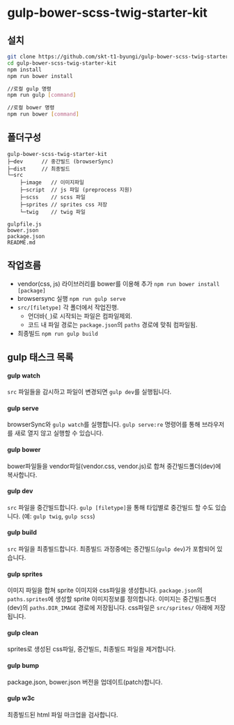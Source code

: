 # gulp-bower-scss-twig-starter-kit

## 설치
```sh
git clone https://github.com/skt-t1-byungi/gulp-bower-scss-twig-starter-kit.git
cd gulp-bower-scss-twig-starter-kit
npm install
npm run bower install

//로컬 gulp 명령
npm run gulp [command]

//로컬 bower 명령
npm run bower [command]
```

## 폴더구성
```
gulp-bower-scss-twig-starter-kit
├─dev      // 중간빌드 (browserSync)
├─dist     // 최종빌드
└─src
    ├─image   // 이미지파일
    ├─script  // js 파일 (preprocess 지원)
    ├─scss    // scss 파일
    ├─sprites // sprites css 저장
    └─twig    // twig 파일

gulpfile.js
bower.json
package.json
README.md
```

## 작업흐름
- vendor(css, js) 라이브러리를 bower를 이용해 추가 `npm run bower install [package]`
- browsersync 실행 `npm run gulp serve`
- `src/[filetype]` 각 폴더에서 작업진행.
  - 언더바(`_`)로 시작되는 파일은 컴파일제외.
  - 코드 내 파일 경로는 `package.json`의 `paths` 경로에 맞춰 컴파일됨.
- 최종빌드 `npm run gulp build`

## gulp 태스크 목록
#### gulp watch
`src` 파일들을 감시하고 파일이 변경되면 `gulp dev`를 실행됩니다.

#### gulp serve
browserSync와 `gulp watch`를 실행합니다. `gulp serve:re` 명령어를 통해 브라우저를 새로 열지 않고 실행할 수 있습니다.

#### gulp bower
bower파일들을 vendor파일(vendor.css, vendor.js)로 합쳐 중간빌드폴더(dev)에 복사합니다.

#### gulp dev
`src` 파일을 중간빌드합니다. `gulp [filetype]`을 통해 타입별로 중간빌드 할 수도 있습니다. (예: `gulp twig`, `gulp scss`)

#### gulp build
`src` 파일을 최종빌드합니다. 최종빌드 과정중에는 중간빌드(`gulp dev`)가 포함되어 있습니다.

#### gulp sprites
이미지 파일을 합쳐 sprite 이미지와 css파일을 생성합니다. `package.json`의 `paths.sprites`에 생성할 sprite 이미지정보를 정의합니다. 이미지는 중간빌드폴더(dev)의 `paths.DIR_IMAGE` 경로에 저장됩니다. css파일은 `src/sprites/` 아래에 저장됩니다.

#### gulp clean
sprites로 생성된 css파일, 중간빌드, 최종빌드 파일을 제거합니다.

#### gulp bump
package.json, bower.json 버전을 업데이트(patch)합니다.

#### gulp w3c
최종빌드된 html 파일 마크업을 검사합니다.
